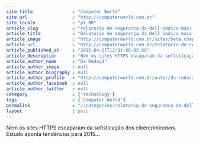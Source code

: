 ```yaml
---
site_title               : "Computer World"
site_url                 : "http://computerworld.com.br"
site_locale              : "pt_BR"
article_slug             : "relatorio-de-seguranca-da-dell-indica-mais-ataques-ao-varejo-e-malwares"
article_title            : "Relatório de segurança da Dell indica mais ataques ao varejo e malwares"
article_image            : "http://computerworld.com.br/sites/beta.computerworld.com.br/files/news_articles/perigo-danger.jpg"
article_url              : "http://computerworld.com.br/relatorio-de-seguranca-da-dell-indica-mais-ataques-ao-varejo-e-malwares"
article_published_at     : "2015-04-27T12:31:00-03:00"
article_description      : "Nem os sites HTTPS escaparam da sofisticação dos cibercriminosos. Estudo aponta tendências para 2015..."
article_author_name      : "Da Redaçã"
article_author_image     : null
article_author_biography : null
article_author_profile   : "http://computerworld.com.br/autor/da-redacao"
article_author_facebook  : null
article_author_twitter   : null
category                 : ['technology']
tags                     : ['Computer World']
permalink                : "/:categories/relatorio-de-seguranca-da-dell-indica-mais-ataques-ao-varejo-e-malwares/"
layout                   : post
---
```


Nem os sites HTTPS escaparam da sofisticação dos cibercriminosos. Estudo aponta tendências para 2015...
